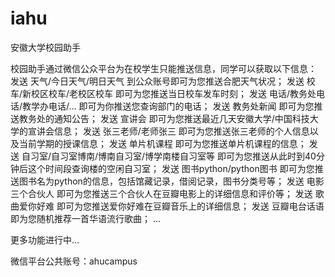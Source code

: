 iahu
====

安徽大学校园助手

校园助手通过微信公众平台为在校学生只能推送信息，同学可以获取以下信息：
发送 天气/今日天气/明日天气 到公众账号即可为您推送合肥天气状况；
发送 校车/新校区校车/老校区校车 即可为您推送当日校车发车时刻；
发送 电话/教务处电话/教学办电话/... 即可为你推送您查询部门的电话；
发送 教务处新闻 即可为您推送教务处的通知公告；
发送 宣讲会 即可为您推送最近几天安徽大学/中国科技大学的宣讲会信息；
发送 张三老师/老师张三 即可为您推送张三老师的个人信息以及当前学期的授课信息；
发送 单片机课程 即可为您推送单片机课程的信息；
发送 自习室/自习室博南/博南自习室/博学南楼自习室等 即可为您推送从此时到40分钟后这个时间段查询楼的空闲自习室；
发送 图书python/python图书 即可为您推送图书名为python的信息，包括馆藏记录，借阅记录，图书分类号等；
发送 电影三个合伙人 即可为您推送三个合伙人在豆瓣电影上的详细信息和评价等；
发送 歌曲爱你好难 即可为您推送爱你好难在豆瓣音乐上的详细信息；
发送 豆瓣电台话语 即为您随机推荐一首华语流行歌曲；
...

更多功能进行中...

微信平台公共账号：ahucampus

